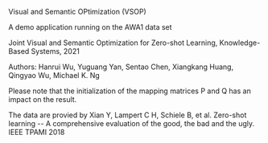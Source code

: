 Visual and Semantic OPtimization (VSOP)

A demo application running on the AWA1 data set 

Joint Visual and Semantic Optimization for Zero-shot Learning, Knowledge-Based Systems, 2021

Authors: Hanrui Wu, Yuguang Yan, Sentao Chen, Xiangkang Huang, Qingyao Wu, Michael K. Ng

Please note that the initialization of the mapping matrices P and Q has an impact on the result.

The data are provied by Xian Y, Lampert C H, Schiele B, et al. Zero-shot learning -- A comprehensive evaluation of the good, the bad and the ugly. IEEE TPAMI 2018